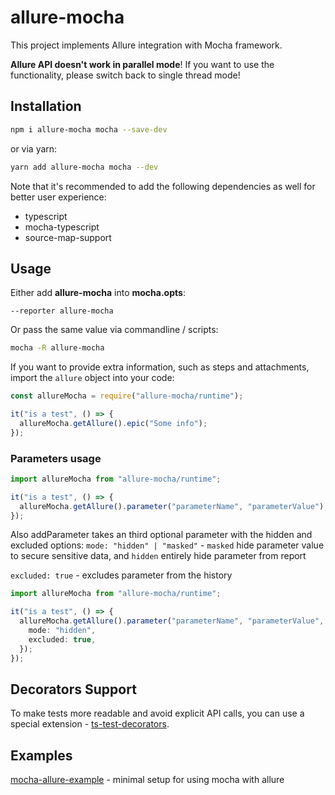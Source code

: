 # allure-mocha

This project implements Allure integration with Mocha framework.

**Allure API doesn't work in parallel mode**! If you want to use the functionality, please switch
back to single thread mode!

## Installation

```bash
npm i allure-mocha mocha --save-dev
```

or via yarn:

```bash
yarn add allure-mocha mocha --dev
```

Note that it's recommended to add the following dependencies as well for better user experience:

- typescript
- mocha-typescript
- source-map-support

## Usage

Either add **allure-mocha** into **mocha.opts**:

```text
--reporter allure-mocha
```

Or pass the same value via commandline / scripts:

```bash
mocha -R allure-mocha
```

If you want to provide extra information, such as steps and attachments, import the `allure` object
into your code:

```javascript
const allureMocha = require("allure-mocha/runtime");

it("is a test", () => {
  allureMocha.getAllure().epic("Some info");
});
```

### Parameters usage

```ts
import allureMocha from "allure-mocha/runtime";

it("is a test", () => {
  allureMocha.getAllure().parameter("parameterName", "parameterValue");
});
```

Also addParameter takes an third optional parameter with the hidden and excluded options:
`mode: "hidden" | "masked"` - `masked` hide parameter value to secure sensitive data, and `hidden`
entirely hide parameter from report

`excluded: true` - excludes parameter from the history

```ts
import allureMocha from "allure-mocha/runtime";

it("is a test", () => {
  allureMocha.getAllure().parameter("parameterName", "parameterValue", {
    mode: "hidden",
    excluded: true,
  });
});
```

## Decorators Support

To make tests more readable and avoid explicit API calls, you can use a special
extension - [ts-test-decorators](https://github.com/sskorol/ts-test-decorators).

## Examples

[mocha-allure-example](https://github.com/vovsemenv/mocha-allure-example) - minimal setup for using
mocha with allure
